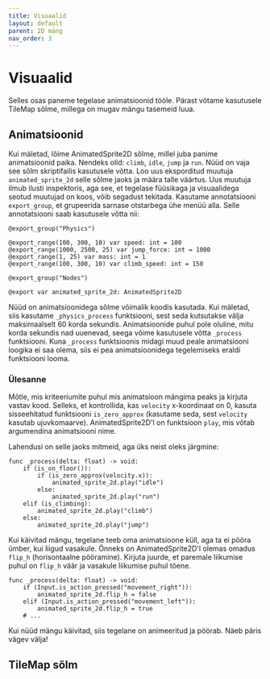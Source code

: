 ```yaml
---
title: Visuaalid
layout: default
parent: 2D mäng
nav_order: 3
---
```


# Visuaalid

Selles osas paneme tegelase animatsioonid tööle. Pärast võtame kasutusele TileMap sõlme, millega on mugav mängu tasemeid luua.

## Animatsioonid

Kui mäletad, lõime AnimatedSprite2D sõlme, millel juba panime animatsioonid paika. Nendeks olid: `climb`, `idle`, `jump` ja `run`. Nüüd on vaja see sõlm skriptifailis kasutusele võtta. Loo uus eksporditud muutuja `animated_sprite_2d` selle sõlme jaoks ja määra talle väärtus. Uus muutuja ilmub ilusti inspektoris, aga see, et tegelase füüsikaga ja visuaalidega seotud muutujad on koos, võib segadust tekitada. Kasutame annotatsiooni `export_group`, et grupeerida sarnase otstarbega ühe menüü alla. Selle annotatsiooni saab kasutusele võtta nii:

```gdscript
@export_group("Physics")

@export_range(100, 300, 10) var speed: int = 100
@export_range(1000, 2500, 25) var jump_force: int = 1000
@export_range(1, 25) var mass: int = 1
@export_range(100, 300, 10) var climb_speed: int = 150

@export_group("Nodes")

@export var animated_sprite_2d: AnimatedSprite2D
```

Nüüd on animatsioonidega sõlme võimalik koodis kasutada. Kui mäletad, siis kasutame `_physics_process` funktsiooni, sest seda kutsutakse välja maksimaalselt 60 korda sekundis. Animatsioonide puhul pole oluline, mitu korda sekundis nad uuenevad, seega võime kasutusele võtta `_process` funktsiooni. Kuna `_process` funktsioonis midagi muud peale animatsiooni loogika ei saa olema, siis ei pea animatsioonidega tegelemiseks eraldi funktsiooni looma.

### Ülesanne

Mõtle, mis kriteeriumite puhul mis animatsioon mängima peaks ja kirjuta vastav kood.
Selleks, et kontrollida, kas `velocity` x-koordinaat on 0, kasuta sisseehitatud funktsiooni `is_zero_approx` (kasutame seda, sest `velocity` kasutab ujuvkomaarve).
AnimatedSprite2D'l on funktsioon `play`, mis võtab argumendina animatsiooni nime.

Lahendusi on selle jaoks mitmeid, aga üks neist oleks järgmine:

```gdscript
func _process(delta: float) -> void:
	if (is_on_floor()):
		if (is_zero_approx(velocity.x)):
			animated_sprite_2d.play("idle")
		else:
			animated_sprite_2d.play("run")
	elif (is_climbing):
		animated_sprite_2d.play("climb")
	else:
		animated_sprite_2d.play("jump")
```

Kui käivitad mängu, tegelane teeb oma animatsioone küll, aga ta ei pööra ümber, kui liigud vasakule. Õnneks on AnimatedSprite2D'l olemas omadus `flip_h` (horisontaalne pööramine). Kirjuta juurde, et paremale liikumise puhul on `flip_h` väär ja vasakule liikumise puhul tõene.

```gdscript
func _process(delta: float) -> void:
    if (Input.is_action_pressed("movement_right")):
        animated_sprite_2d.flip_h = false
    elif (Input.is_action_pressed("movement_left")):
        animated_sprite_2d.flip_h = true
    # ...
```

Kui nüüd mängu käivitad, siis tegelane on animeeritud ja pöörab. Näeb päris vägev välja!

## TileMap sõlm

